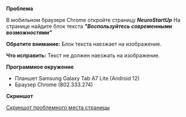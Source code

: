 **Проблема**

В мобильном браузере Chrome откройте страницу ***NeuroStartUp***
На странице найдите блок текста ***"Воспользуйтесь современными возможностями"***

**Обратите внимание:** Блок текста наезжает на изображение.

**Что исправить:**
Текст не должен наезжать на изображение.

**Программное окружение**

- Планшет Samsung Galaxy Tab A7 Lite (Android 12)
- Браузер Chrome (802.333.274)

**Скриншот**

[Скриншот проблемного места страницы](https://camo.githubusercontent.com/5d3acce2b945789b7c0e6f68dbfd876a54fa134268e0965075afa96852451904/68747470733a2f2f692e696d6775722e636f6d2f484a3156624d6a2e706e67)
